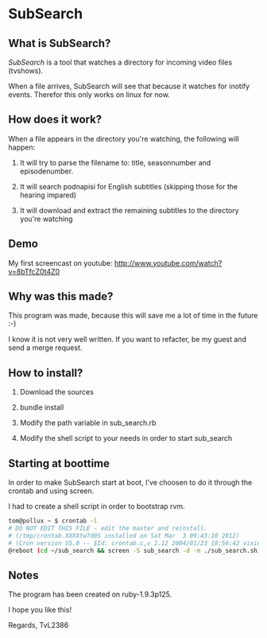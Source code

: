 # SubSearch

## What is SubSearch?

*SubSearch* is a tool that watches a directory for incoming video files (tvshows).

When a file arrives, SubSearch will see that because it watches for inotify events. Therefor this only works on linux for now.

## How does it work?

When a file appears in the directory you're watching, the following will happen:

1) It will try to parse the filename to: title, seasonnumber and episodenumber.

2) It will search podnapisi for English subtitles (skipping those for the hearing impared)

3) It will download and extract the remaining subtitles to the directory you're watching

## Demo

My first screencast on youtube: http://www.youtube.com/watch?v=8bTfcZ0t4Z0

## Why was this made?

This program was made, because this will save me a lot of time in the future :-)

I know it is not very well written. If you want to refacter, be my guest and send a merge request.

## How to install?

1) Download the sources

2) bundle install

3) Modify the path variable in sub_search.rb

4) Modify the shell script to your needs in order to start sub_search

## Starting at boottime
In order to make SubSearch start at boot, I've choosen to do it through the crontab and using screen.

I had to create a shell script in order to bootstrap rvm.

``` bash
tom@pollux ~ $ crontab -l
# DO NOT EDIT THIS FILE - edit the master and reinstall.
# (/tmp/crontab.XXXXtwTd0S installed on Sat Mar  3 09:43:10 2012)
# (Cron version V5.0 -- $Id: crontab.c,v 1.12 2004/01/23 18:56:42 vixie Exp $)
@reboot (cd ~/sub_search && screen -S sub_search -d -m ./sub_search.sh)
```

## Notes
The program has been created on ruby-1.9.3p125.

I hope you like this!

Regards,
TvL2386
